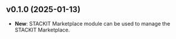 ## v0.1.0 (2025-01-13)

- **New**: STACKIT Marketplace module can be used to manage the STACKIT Marketplace.
